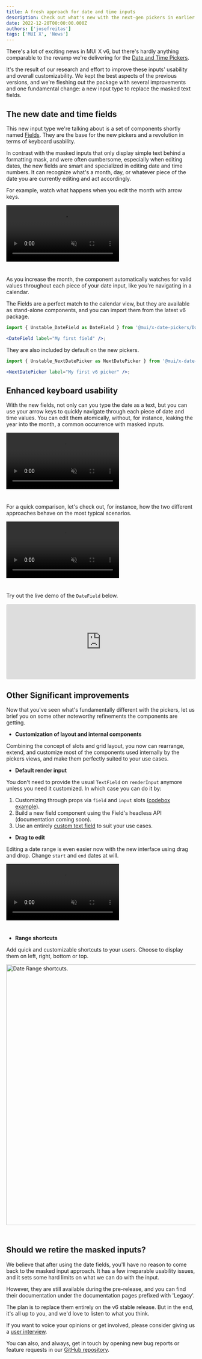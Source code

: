 ```yaml
---
title: A fresh approach for date and time inputs
description: Check out what's new with the next-gen pickers in earlier v6 versions.
date: 2022-12-20T00:00:00.000Z
authors: ['josefreitas']
tags: ['MUI X', 'News']
---
```


There's a lot of exciting news in MUI X v6, but there's hardly anything comparable to the revamp we're delivering for the [Date and Time Pickers](https://next.mui.com/x/react-date-pickers/getting-started/).

It's the result of our research and effort to improve these inputs' usability and overall customizability.
We kept the best aspects of the previous versions, and we're fleshing out the package with several improvements and one fundamental change: a new input type to replace the masked text fields.

## The new date and time fields

This new input type we're talking about is a set of components shortly named [Fields](https://next.mui.com/x/react-date-pickers/fields/).
They are the base for the new pickers and a revolution in terms of keyboard usability.

In contrast with the masked inputs that only display simple text behind a formatting mask, and were often cumbersome, especially when editing dates, the new fields are smart and specialized in editing date and time numbers.
It can recognize what's a month, day, or whatever piece of the date you are currently editing and act accordingly.

For example, watch what happens when you edit the month with arrow keys.

<video style="margin-bottom: 24px;" autoplay muted loop playsinline controls>
  <source src="/static/blog/nextgen-pickers/intelligent-field.mp4" type="video/mp4" />
</video>

As you increase the month, the component automatically watches for valid values throughout each piece of your date input, like you're navigating in a calendar.

The Fields are a perfect match to the calendar view, but they are available as stand-alone components, and you can import them from the latest v6 package.

```jsx
import { Unstable_DateField as DateField } from '@mui/x-date-pickers/DateField';

<DateField label="My first field" />;
```

They are also included by default on the new pickers.

```jsx
import { Unstable_NextDatePicker as NextDatePicker } from '@mui/x-date-pickers/NextDatePicker';

<NextDatePicker label="My first v6 picker" />;
```

## Enhanced keyboard usability

With the new fields, not only can you type the date as a text, but you can use your arrow keys to quickly navigate through each piece of date and time values.
You can edit them atomically, without, for instance, leaking the year into the month, a common occurrence with masked inputs.

<video style="margin-bottom: 24px;" autoplay muted loop playsinline controls>
  <source src="/static/blog/nextgen-pickers/keyboard-nav.mp4" type="video/mp4" />
</video>

For a quick comparison, let's check out, for instance, how the two different approaches behave on the most typical scenarios.

<video style="margin-bottom: 24px;" autoplay muted loop playsinline controls>
  <source src="/static/blog/nextgen-pickers/fields-common-usecases.mp4" type="video/mp4" />
</video>

Try out the live demo of the `DateField` below.

<iframe
  src="https://codesandbox.io/embed/date-field-demo-pb87v0?fontsize=12&hidenavigation=1&module=%2F"
  style="width:100%; height:200px; border:0; border-radius: 4px; overflow:hidden;"
  allow="accelerometer; ambient-light-sensor; camera; encrypted-media; geolocation; gyroscope; hid; microphone; midi; payment; usb; vr; xr-spatial-tracking"
  sandbox="allow-forms allow-modals allow-popups allow-presentation allow-same-origin allow-scripts"
></iframe>

## Other Significant improvements

Now that you've seen what's fundamentally different with the pickers, let us brief you on some other noteworthy refinements the components are getting.

- **Customization of layout and internal components**

Combining the concept of slots and grid layout, you now can rearrange, extend, and customize most of the components used internally by the pickers views, and make them perfectly suited to your use cases.

- **Default render input**

You don't need to provide the usual `TextField` on `renderInput` anymore unless you need it customized.
In which case you can do it by:

1. Customizing through props via `field` and `input` slots ([codebox example](https://codesandbox.io/s/customizing-fields-with-props-o66r1c?file=/demo.tsx)).
2. Build a new field component using the Field's headless API (documentation coming soon).
3. Use an entirely [custom text field](https://next.mui.com/x/react-date-pickers/date-picker/#custom-input-component) to suit your use cases.

- **Drag to edit**

Editing a date range is even easier now with the new interface using drag and drop. Change `start` and `end` dates at will.

<video style="margin-bottom: 24px;" autoplay muted loop playsinline controls>
  <source src="/static/blog/nextgen-pickers/edit-drag.mp4" type="video/mp4" />
</video>

- **Range shortcuts**

Add quick and customizable shortcuts to your users. Choose to display them on left, right, bottom or top.

<img src="/static/blog/nextgen-pickers/date-range-shortcuts.png" style="width: 692px; margin-bottom: 24px;" loading="lazy" alt="Date Range shortcuts." />

## Should we retire the masked inputs?

We believe that after using the date fields, you'll have no reason to come back to the masked input approach.
It has a few irreparable usability issues, and it sets some hard limits on what we can do with the input.

However, they are still available during the pre-release, and you can find their documentation under the documentation pages prefixed with 'Legacy'.

The plan is to replace them entirely on the v6 stable release. But in the end, it's all up to you, and we'd love to listen to what you think.

If you want to voice your opinions or get involved, please consider giving us a [user interview](https://forms.gle/vsBv6CLPz9h57xg8A).

You can also, and always, get in touch by opening new bug reports or feature requests in our [GitHub repository](https://github.com/mui/mui-x/issues/new/choose).
